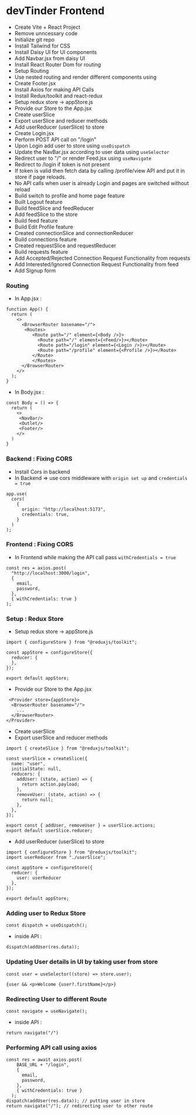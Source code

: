 # devTinder Frontend

- Create Vite + React Project
- Remove unncessary code
- Initialize git repo
- Install Tailwind for CSS
- Install Daisy UI for UI components
- Add Navbar.jsx from daisy UI
- Install React Router Dom for routing
- Setup Routing
- Use nested routing and render different components using <Outlet/>
- Create Footer.jsx
- Install Axios for making API Calls
- Install Redux/toolkit and react-redux
- Setup redux store -> appStore.js
- Provide our Store to the App.jsx
- Create userSlice
- Export userSlice and reducer methods
- Add userReducer (userSlice) to store
- Create Login.jsx
- Perform POST API call on "/login"
- Upon Login add user to store using `useDispatch`
- Update the NavBar.jsx according to user data using `useSelector`
- Redirect user to "/" or render Feed.jsx using `useNavigate`
- Redirect to /login if token is not present
- If token is valid then fetch data by calling /profile/view API and put it in store if page reloads.
- No API calls when user is already Login and pages are switched without reload
- Build switch to profile and home page feature
- Built Logout feature
- Build feedSlice and feedReducer
- Add feedSlice to the store
- Build feed feature
- Build Edit Profile feature
- Created connectionSlice and connectionReducer
- Build connections feature
- Created requestSlice and requestReducer
- Build requests feature
- Add Accepted/Rejected Connection Request Functionality from requests
- Add Interested/Ignored Connection Request Functionality from feed
- Add Signup form

### Routing 
- In App.jsx : 
```
function App() {
  return (
    <>
      <BrowserRouter basename="/">
       <Routes>
          <Route path="/" element={<Body />}>
            <Route path="/" element={<Feed/>}></Route>
            <Route path="/login" element={<Login />}></Route>
            <Route path="/profile" element={<Profile />}></Route>
          </Route>
          </Routes>
      </BrowserRouter>
    </>
  );
}
```
- In Body.jsx : 
```
const Body = () => {
  return (
    <>
     <NavBar/>
     <Outlet/> 
     <Footer/>
    </>
  )
}
```

### Backend : Fixing CORS
- Install Cors in backend
- In Backend => use cors middleware with `origin set up` and `credentials = true`

```
app.use(
  cors(
    {
      origin: "http://localhost:5173",
      credentials: true,
    }
  )
);
```
### Frontend : Fixing CORS
- In Frontend while making the API call pass `withCredentials = true`
```
const res = axios.post(
  "http://localhost:3000/login",
  {
    email,
    password,
  },
  { withCredentials: true }
);
```

### Setup : Redux Store
- Setup redux store -> appStore.js
```
import { configureStore } from "@reduxjs/toolkit";

const appStore = configureStore({
  reducer: {
  },
});

export default appStore; 
```
- Provide our Store to the App.jsx
```
 <Provider store={appStore}>
  <BrowserRouter basename="/">
    ...
  </BrowserRouter>
</Provider>
```
- Create userSlice
- Export userSlice and reducer methods
```
import { createSlice } from "@reduxjs/toolkit";

const userSlice = createSlice({
  name: "user",
  initialState: null,
  reducers: {
    addUser: (state, action) => {
      return action.payload;
    },
    removeUser: (state, action) => {
      return null;
    },
  },
});

export const { addUser, removeUser } = userSlice.actions;
export default userSlice.reducer;
```
- Add userReducer (userSlice) to store
```
import { configureStore } from "@reduxjs/toolkit";
import userReducer from "./userSlice";

const appStore = configureStore({
  reducer: {
    user: userReducer
  },
});

export default appStore; 
```

### Adding user to Redux Store
```
const dispatch = useDispatch();
```
- inside API :
```
dispatch(addUser(res.data));
```

### Updating User details in UI by taking user from store
```
const user = useSelector((store) => store.user);

{user && <p>Welcome {user?.firstName}</p>}
```

### Redirecting User to different Route 
```
const navigate = useNavigate();
```
- inside API :
```
return navigate("/")
```

### Performing API call using axios
```
const res = await axios.post(
    BASE_URL + "/login",
    {
      email,
      password,
    },
    { withCredentials: true }
  );
dispatch(addUser(res.data)); // putting user in store
return navigate("/"); // redirecting user to other route
```
